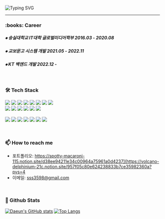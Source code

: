 <!-- 자기소개 시작 -->
<div>
<br>
 
![Typing SVG](https://readme-typing-svg.herokuapp.com?font=Indie+Flower&color=000000&size=30&center=true&lines=Hello+World+!&nbsp;+I'm+Da+Eun+˙ᵕ˙+&nbsp;)
</div>
 
* * *
<!-- 자기소개 끝 -->

<!-- 경력사항 시작 -->
<div>
  <h3><b> :books: Career </b></h3>
  <h5> ⦁ 숭실대학교 IT대학 글로벌미디어학부 2016.03 - 2020.08 </h5>
  <h5> ⦁ 교보문고 시스템 개발 2021.05 - 2022.11 </h5>
  <h5> ⦁ KT 백엔드 개발 2022.12 -  </h5>
</div>
</br>  
<!-- 경력사항 끝 -->

<!-- 기술스택 시작 -->
<div align='left'><h3><b>🛠 Tech Stack </b></h3>
<img src="https://img.shields.io/badge/JAVA-007396?style=flat-square&logo=java&logoColor=white">
<img src="https://img.shields.io/badge/Spring Boot-6DB33F?style=flat-square&logo=Spring Boot&logoColor=white">
<img src="https://img.shields.io/badge/Spring-6DB33F?style=flat-square&logo=Spring&logoColor=white">
<img src="https://img.shields.io/badge/PostgreSQL-4169E1?style=flat-square&logo=postgresql&logoColor=white"/></a>
<img src="https://img.shields.io/badge/AWS EC2-FF9900?style=flat-square&logo=amazonec2&logoColor=white"/>
<img src="https://img.shields.io/badge/S3-569A31?style=flat-square&logo=amazons3&logoColor=white"> 
<img src="https://img.shields.io/badge/Kafka-E10915?style=flat-square&logo=apachekafka&logoColor=black">
<img src="https://img.shields.io/badge/Linux-FCC624?style=flat-square&logo=Linux&logoColor=black"/></a><br>

<img src="https://img.shields.io/badge/Node.js-339933?style=flat-square&logo=nodedotjs&logoColor=white"> 
<img src="https://img.shields.io/badge/javascript-F7DF1E?style=flat-square&logo=javascript&logoColor=black"> 
<img src="https://img.shields.io/badge/jquery-0769AD?style=flat-square&logo=jquery&logoColor=white"> 
<img src="https://img.shields.io/badge/bootstrap-7952B3?style=flat-square&logo=bootstrap&logoColor=white">
<img src="https://img.shields.io/badge/AJAX-2E77BC?style=flat-square&logo=Betfair&logoColor=white">
<img src="https://img.shields.io/badge/thymeleaf-005F0F?style=flat-square&logo=thymeleaf&logoColor=white"><br>

<br>
<img src="https://img.shields.io/badge/Intellij-EF2D5E?style=flat-square&logo=intellijidea&logoColor=white"/></a>
<img src="https://img.shields.io/badge/Git-F05032?style=flat-square&logo=git&logoColor=white"/></a>
<img src="https://img.shields.io/badge/GitHub-181717?style=flat-square&logo=github&logoColor=white"/></a>
<img src="https://img.shields.io/badge/Bitbucket-0052CC?style=flat-square&logo=bitbucket&logoColor=white"/></a>
<img src="https://img.shields.io/badge/Jira-0052CC?style=flat-square&logo=jira&logoColor=white"/></a>
<img src="https://img.shields.io/badge/Confluence-172B4D?style=flat-square&logo=confluence&logoColor=black"/></a>
<img src="https://img.shields.io/badge/Notion-000000?style=flat-square&logo=notion&logoColor=white"></a>

</p>
</div>
</br>
<!-- 기술스택 끝 -->

<!-- 연락처 시작 -->
### 📫 How to reach me
<!-- - 링크드인: https://www.linkedin.com/in/moonhy7 -->
- 포트폴리오: https://spotty-macaroni-115.notion.site/d38ee94211e34c00964a75961a0d4237](https://volcano-delphinium-21c.notion.site/957f05c80e624238833b7ce35982360a?pvs=4
- 이메일: sss3598@gmail.com
<!-- 연락처 끝 -->

</br>
<h3><b> 🔭 Github Stats </b></h3>

[![Daeun's GitHub stats](https://github-readme-stats.vercel.app/api?username=daeunxx&theme=tokyonight)]()
[![Top Langs](https://github-readme-stats.vercel.app/api/top-langs/?username=daeunxx&langs_count=10&layout=compact&theme=tokyonight)]()
